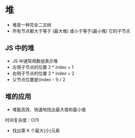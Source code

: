 # 堆

- 堆是一种完全二叉树
- 所有节点都大于等于 (最大堆) 或小于等于(最小堆) 它的子节点

## JS 中的堆

- JS 中通常用数组表示堆
- 左侧子节点的位置 2 \* index + 1
- 右侧子节点的位置 2 \* index + 2
- 父节点位置是(index - 1) / 2

## 堆的应用

- 堆能高效、快速地找出最大值和最小值

时间复杂度：O(1)

- 找出第 K 个最大(小)元素
